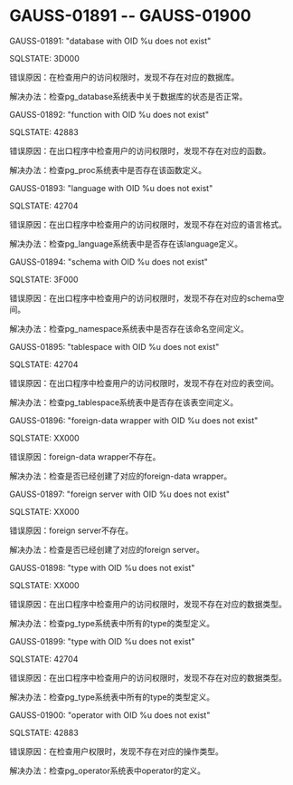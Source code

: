 # GAUSS-01891 -- GAUSS-01900

GAUSS-01891: "database with OID %u does not exist"

SQLSTATE: 3D000

错误原因：在检查用户的访问权限时，发现不存在对应的数据库。

解决办法：检查pg\_database系统表中关于数据库的状态是否正常。

GAUSS-01892: "function with OID %u does not exist"

SQLSTATE: 42883

错误原因：在出口程序中检查用户的访问权限时，发现不存在对应的函数。

解决办法：检查pg\_proc系统表中是否存在该函数定义。

GAUSS-01893: "language with OID %u does not exist"

SQLSTATE: 42704

错误原因：在出口程序中检查用户的访问权限时，发现不存在对应的语言格式。

解决办法：检查pg\_language系统表中是否存在该language定义。

GAUSS-01894: "schema with OID %u does not exist"

SQLSTATE: 3F000

错误原因：在出口程序中检查用户的访问权限时，发现不存在对应的schema空间。

解决办法：检查pg\_namespace系统表中是否存在该命名空间定义。

GAUSS-01895: "tablespace with OID %u does not exist"

SQLSTATE: 42704

错误原因：在出口程序中检查用户的访问权限时，发现不存在对应的表空间。

解决办法：检查pg\_tablespace系统表中是否存在该表空间定义。

GAUSS-01896: "foreign-data wrapper with OID %u does not exist"

SQLSTATE: XX000

错误原因：foreign-data wrapper不存在。

解决办法：检查是否已经创建了对应的foreign-data wrapper。

GAUSS-01897: "foreign server with OID %u does not exist"

SQLSTATE: XX000

错误原因：foreign server不存在。

解决办法：检查是否已经创建了对应的foreign server。

GAUSS-01898: "type with OID %u does not exist"

SQLSTATE: XX000

错误原因：在出口程序中检查用户的访问权限时，发现不存在对应的数据类型。

解决办法：检查pg\_type系统表中所有的type的类型定义。

GAUSS-01899: "type with OID %u does not exist"

SQLSTATE: 42704

错误原因：在出口程序中检查用户的访问权限时，发现不存在对应的数据类型。

解决办法：检查pg\_type系统表中所有的type的类型定义。

GAUSS-01900: "operator with OID %u does not exist"

SQLSTATE: 42883

错误原因：在检查用户权限时，发现不存在对应的操作类型。

解决办法：检查pg\_operator系统表中operator的定义。

